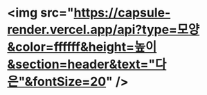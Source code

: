 # <img src="https://capsule-render.vercel.app/api?type=모양&color=ffffff&height=높이&section=header&text="다은"&fontSize=20" />
